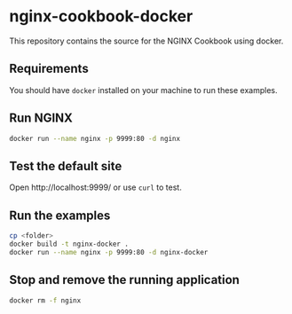 # nginx-cookbook-docker

This repository contains the source for the NGINX Cookbook using docker.

## Requirements

You should have `docker` installed on your machine to run these examples.

## Run NGINX

```sh
docker run --name nginx -p 9999:80 -d nginx
```

## Test the default site

Open http://localhost:9999/ or use `curl` to test.

## Run the examples

```sh
cp <folder>
docker build -t nginx-docker .
docker run --name nginx -p 9999:80 -d nginx-docker
```

## Stop and remove the running application

```sh
docker rm -f nginx
```
